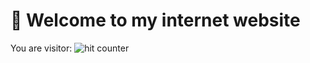 # 👋 Welcome to my internet website

You are visitor: ![hit counter](https://profile-counter.glitch.me/pjaerr/count.svg)
